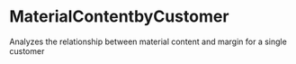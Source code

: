 # MaterialContentbyCustomer
Analyzes the relationship between material content and margin for a single customer
